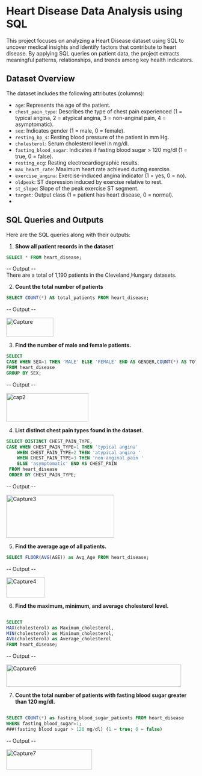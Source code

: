 # Heart Disease Data Analysis using SQL
This project focuses on analyzing a Heart Disease dataset using SQL to uncover medical insights and identify factors that contribute to heart disease.
By applying SQL queries on patient data, the project extracts meaningful patterns, relationships, and trends among key health indicators.
## Dataset Overview

The dataset includes the following attributes (columns):

- `age`: Represents the age of the patient.
- `chest_pain_type`: Describes the type of chest pain experienced (1 = typical angina, 2 = atypical angina, 3 = non-anginal pain, 4 = asymptomatic).
- `sex`: Indicates gender (1 = male, 0 = female).
- `resting_bp_s`: Resting blood pressure of the patient in mm Hg.
- `cholesterol`: Serum cholesterol level in mg/dl.
- `fasting_blood_sugar`: Indicates if fasting blood sugar > 120 mg/dl (1 = true, 0 = false).
- `resting_ecg`: Resting electrocardiographic results.
- `max_heart_rate`: Maximum heart rate achieved during exercise.
- `exercise_angina`: Exercise-induced angina indicator (1 = yes, 0 = no).
- `oldpeak`: ST depression induced by exercise relative to rest.
- `st_slope`: Slope of the peak exercise ST segment.
- `target`: Output class (1 = patient has heart disease, 0 = normal).
- 


## SQL Queries and Outputs

Here are the SQL queries along with their outputs:

1. **Show all patient records in the dataset**

```sql
SELECT * FROM heart_disease;
```
-- Output --  
There are a total of 1,190 patients in the Cleveland,Hungary datasets.

2. **Count the total number of patients**

```sql
SELECT COUNT(*) AS total_patients FROM heart_disease;
```
-- Output -- 

<img width="125" height="50" alt="Capture" src="https://github.com/user-attachments/assets/417e9c21-24f6-4f3b-884f-c2273a3dd7d1" />

3. **Find the number of male and female patients.**

```sql
SELECT 
CASE WHEN SEX=1 THEN 'MALE' ELSE 'FEMALE' END AS GENDER,COUNT(*) AS TOTAL_PATIENT
FROM heart_disease
GROUP BY SEX;
```
-- Output -- 

<img width="218" height="76" alt="cap2" src="https://github.com/user-attachments/assets/6205bd80-3c95-456d-98b7-eddfda4f17e7" />

4. **List distinct chest pain types found in the dataset.**

```sql
SELECT DISTINCT CHEST_PAIN_TYPE,
CASE WHEN CHEST_PAIN_TYPE=1 THEN 'typical angina'
	WHEN CHEST_PAIN_TYPE=2 THEN 'atypical angina '
    WHEN CHEST_PAIN_TYPE=3 THEN 'non-anginal pain '
    ELSE 'asymptomatic' END AS CHEST_PAIN
 FROM heart_disease
 ORDER BY CHEST_PAIN_TYPE;
```
-- Output -- 

<img width="287" height="114" alt="Capture3" src="https://github.com/user-attachments/assets/8c62575b-bee9-443c-b920-502a54e67633" />

5. **Find the average age of all patients.**

```sql
SELECT FLOOR(AVG(AGE)) as Avg_Age FROM heart_disease;
```
-- Output -- 

<img width="103" height="53" alt="Capture4" src="https://github.com/user-attachments/assets/1a363633-09ac-4dc9-b596-6004bceed238" />

6. **Find the maximum, minimum, and average cholesterol level.**

```sql

SELECT 
MAX(cholesterol) as Maximum_cholesterol,
MIN(cholesterol) as Minimum_cholesterol,
AVG(cholesterol) as Average_cholesterol
FROM heart_disease;
```
-- Output -- 

<img width="465" height="59" alt="Capture6" src="https://github.com/user-attachments/assets/883721be-fe68-4068-8672-9593b5b7b365" />

7. **Count the total number of patients with fasting blood sugar greater than 120 mg/dl.**

```sql

SELECT COUNT(*) as fasting_blood_sugar_patients FROM heart_disease
WHERE fasting_blood_sugar=1; 
###(fasting blood sugar > 120 mg/dl) (1 = true; 0 = false)
```
-- Output -- 

<img width="228" height="54" alt="Capture7" src="https://github.com/user-attachments/assets/09568dfc-0e7d-4857-aebc-78ea8fec280f" />






